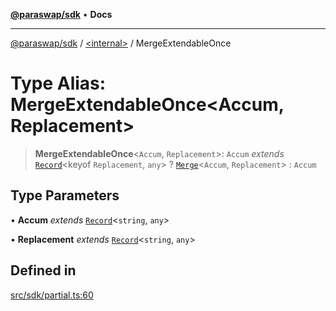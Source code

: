 [**@paraswap/sdk**](../../README.md) • **Docs**

***

[@paraswap/sdk](../../globals.md) / [\<internal\>](../README.md) / MergeExtendableOnce

# Type Alias: MergeExtendableOnce\<Accum, Replacement\>

> **MergeExtendableOnce**\<`Accum`, `Replacement`\>: `Accum` *extends* [`Record`](Record.md)\<keyof `Replacement`, `any`\> ? [`Merge`](Merge.md)\<`Accum`, `Replacement`\> : `Accum`

## Type Parameters

• **Accum** *extends* [`Record`](Record.md)\<`string`, `any`\>

• **Replacement** *extends* [`Record`](Record.md)\<`string`, `any`\>

## Defined in

[src/sdk/partial.ts:60](https://github.com/paraswap/paraswap-sdk/blob/master/src/sdk/partial.ts#L60)
